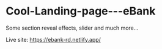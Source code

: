 # Cool-Landing-page---eBank

Some section reveal effects, slider and much more...

Live site: https://ebank-rd.netlify.app/
